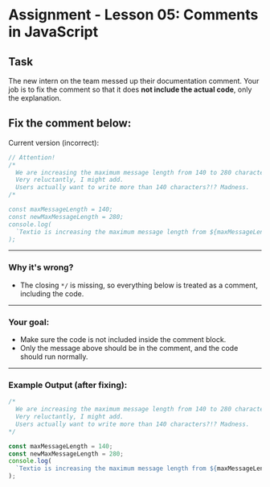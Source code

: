 # Assignment - Lesson 05: Comments in JavaScript

## Task

The new intern on the team messed up their documentation comment. Your job is to fix the comment so that it does **not include the actual code**, only the explanation.

## Fix the comment below:

Current version (incorrect):

```js
// Attention!
/*
  We are increasing the maximum message length from 140 to 280 characters.
  Very reluctantly, I might add.
  Users actually want to write more than 140 characters?!? Madness.
/*

const maxMessageLength = 140;
const newMaxMessageLength = 280;
console.log(
  `Textio is increasing the maximum message length from ${maxMessageLength} to ${newMaxMessageLength} characters.`,
);
```
---
###  Why it's wrong?
- The closing `*/` is missing, so everything below is treated as a comment, including the code.
---
### Your goal:
- Make sure the code is not included inside the comment block.
- Only the message above should be in the comment, and the code should run normally.
---
### Example Output (after fixing):
```js
/*
  We are increasing the maximum message length from 140 to 280 characters.
  Very reluctantly, I might add.
  Users actually want to write more than 140 characters?!? Madness.
*/

const maxMessageLength = 140;
const newMaxMessageLength = 280;
console.log(
  `Textio is increasing the maximum message length from ${maxMessageLength} to ${newMaxMessageLength} characters.`,
);
```




